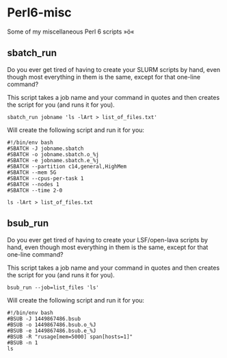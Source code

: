 # Perl6-misc
Some of my miscellaneous Perl 6 scripts »ö« 

## sbatch_run 

Do you ever get tired of having to create your SLURM scripts by hand, even though most everything in them is the same, except for that one-line command?

This script takes a job name and your command in quotes and then creates the script for you (and runs it for you).

    sbatch_run jobname 'ls -lArt > list_of_files.txt'

Will create the following script and run it for you:

    #!/bin/env bash
    #SBATCH -J jobname.sbatch
    #SBATCH -o jobname.sbatch.o_%j
    #SBATCH -e jobname.sbatch.e_%j
    #SBATCH --partition c14,general,HighMem
    #SBATCH --mem 5G
    #SBATCH --cpus-per-task 1
    #SBATCH --nodes 1
    #SBATCH --time 2-0

    ls -lArt > list_of_files.txt

## bsub_run 

Do you ever get tired of having to create your LSF/open-lava scripts by hand, even though most everything in them is the same, except for that one-line command?

This script takes a job name and your command in quotes and then creates the script for you (and runs it for you).

    bsub_run --job=list_files 'ls'

Will create the following script and run it for you:

    #!/bin/env bash
    #BSUB -J 1449867486.bsub
    #BSUB -o 1449867486.bsub.o_%J
    #BSUB -e 1449867486.bsub.e_%J
    #BSUB -R "rusage[mem=5000] span[hosts=1]"
    #BSUB -n 1
    ls
